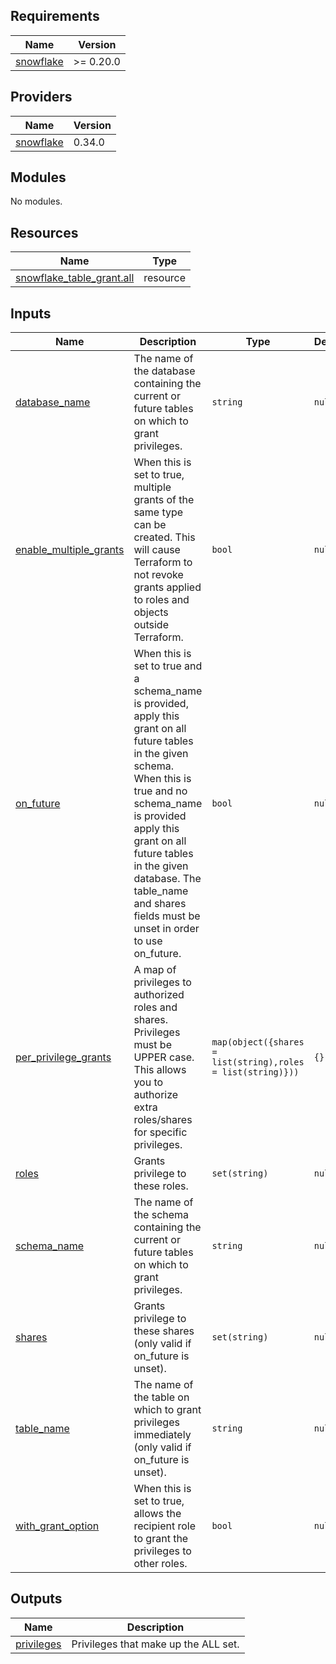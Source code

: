 <!-- START -->
## Requirements

| Name | Version |
|------|---------|
| <a name="requirement_snowflake"></a> [snowflake](#requirement\_snowflake) | >= 0.20.0 |

## Providers

| Name | Version |
|------|---------|
| <a name="provider_snowflake"></a> [snowflake](#provider\_snowflake) | 0.34.0 |

## Modules

No modules.

## Resources

| Name | Type |
|------|------|
| [snowflake_table_grant.all](https://registry.terraform.io/providers/Snowflake-Labs/snowflake/latest/docs/resources/table_grant) | resource |

## Inputs

| Name | Description | Type | Default | Required |
|------|-------------|------|---------|:--------:|
| <a name="input_database_name"></a> [database\_name](#input\_database\_name) | The name of the database containing the current or future tables on which to grant privileges. | `string` | `null` | no |
| <a name="input_enable_multiple_grants"></a> [enable\_multiple\_grants](#input\_enable\_multiple\_grants) | When this is set to true, multiple grants of the same type can be created. This will cause Terraform to not revoke grants applied to roles and objects outside Terraform. | `bool` | `null` | no |
| <a name="input_on_future"></a> [on\_future](#input\_on\_future) | When this is set to true and a schema\_name is provided, apply this grant on all future tables in the given schema. When this is true and no schema\_name is provided apply this grant on all future tables in the given database. The table\_name and shares fields must be unset in order to use on\_future. | `bool` | `null` | no |
| <a name="input_per_privilege_grants"></a> [per\_privilege\_grants](#input\_per\_privilege\_grants) | A map of privileges to authorized roles and shares. Privileges must be UPPER case.<br>  This allows you to authorize extra roles/shares for specific privileges. | `map(object({shares = list(string),roles = list(string)}))` | `{}` | no |
| <a name="input_roles"></a> [roles](#input\_roles) | Grants privilege to these roles. | `set(string)` | `null` | no |
| <a name="input_schema_name"></a> [schema\_name](#input\_schema\_name) | The name of the schema containing the current or future tables on which to grant privileges. | `string` | `null` | no |
| <a name="input_shares"></a> [shares](#input\_shares) | Grants privilege to these shares (only valid if on\_future is unset). | `set(string)` | `null` | no |
| <a name="input_table_name"></a> [table\_name](#input\_table\_name) | The name of the table on which to grant privileges immediately (only valid if on\_future is unset). | `string` | `null` | no |
| <a name="input_with_grant_option"></a> [with\_grant\_option](#input\_with\_grant\_option) | When this is set to true, allows the recipient role to grant the privileges to other roles. | `bool` | `null` | no |

## Outputs

| Name | Description |
|------|-------------|
| <a name="output_privileges"></a> [privileges](#output\_privileges) | Privileges that make up the ALL set. |
<!-- END -->
